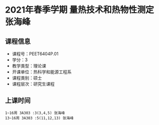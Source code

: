 # 2021年春季学期 量热技术和热物性测定 张海峰






## 课程信息

- 课程号：PEET6404P.01
- 学分：3
- 教学类型：理论课
- 开课单位：热科学和能源工程系
- 课程类别：硕士
- 课程层次：研究生课程

## 上课时间

```
1~16周 3A303 :3(3,4,5) 张海峰
13~16周 3A303 :5(11,12,13) 张海峰
```

